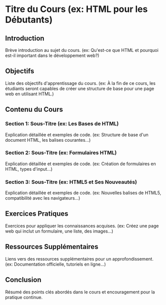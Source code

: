 # Titre du Cours (ex: HTML pour les Débutants)

## Introduction
Brève introduction au sujet du cours. (ex: Qu'est-ce que HTML et pourquoi est-il important dans le développement web?)

## Objectifs
Liste des objectifs d'apprentissage du cours. (ex: À la fin de ce cours, les étudiants seront capables de créer une structure de base pour une page web en utilisant HTML.)

## Contenu du Cours

### Section 1: Sous-Titre (ex: Les Bases de HTML)
Explication détaillée et exemples de code. (ex: Structure de base d'un document HTML, les balises courantes...)

### Section 2: Sous-Titre (ex: Formulaires HTML)
Explication détaillée et exemples de code. (ex: Création de formulaires en HTML, types d'input...)

### Section 3: Sous-Titre (ex: HTML5 et Ses Nouveautés)
Explication détaillée et exemples de code. (ex: Nouvelles balises de HTML5, compatibilité avec les navigateurs...)

## Exercices Pratiques
Exercices pour appliquer les connaissances acquises. (ex: Créez une page web qui inclut un formulaire, une liste, des images...)

## Ressources Supplémentaires
Liens vers des ressources supplémentaires pour un approfondissement. (ex: Documentation officielle, tutoriels en ligne...)

## Conclusion
Résumé des points clés abordés dans le cours et encouragement pour la pratique continue.
